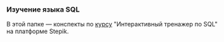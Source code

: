 ### Изучение языка SQL

В этой папке — конспекты по [курсу](https://stepik.org/course/63054/syllabus) "Интерактивный тренажер по SQL" на платформе Stepik.
